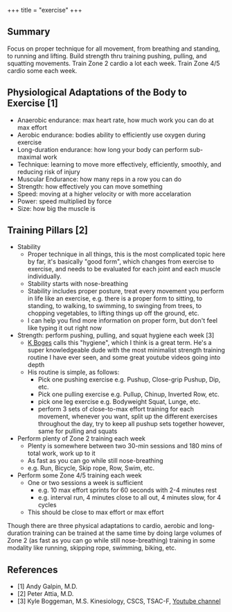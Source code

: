 +++
title = "exercise"
+++

## Summary
Focus on proper technique for all movement, from breathing and standing, to running and lifting.
Build strength thru training pushing, pulling, and squatting movements.
Train Zone 2 cardio a lot each week.
Train Zone 4/5 cardio some each week.

## Physiological Adaptations of the Body to Exercise [1]
- Anaerobic endurance: max heart rate, how much work you can do at max effort 
- Aerobic endurance: bodies ability to efficiently use oxygen during exercise 
- Long-duration endurance: how long your body can perform sub-maximal work
- Technique: learning to move more effectively, efficiently, smoothly, and reducing risk of injury
- Muscular Endurance: how many reps in a row you can do 
- Strength: how effectively you can move something 
- Speed: moving at a higher velocity or with more accelaration 
- Power: speed multiplied by force 
- Size: how big the muscle is

## Training Pillars [2]
- Stability
  - Proper technique in all things, this is the most complicated topic here by far, it's basically "good form", which changes from exercise to exercise, and needs to be evaluated for each joint and each muscle individually.
  - Stability starts with nose-breathing
  - Stability includes proper posture, treat every movement you perform in life like an exercise, e.g. there is a proper form to sitting, to standing, to walking, to swimming, to swinging from trees, to chopping vegetables, to lifting things up off the ground, etc.
  - I can help you find more information on proper form, but don't feel like typing it out right now
- Strength: perform pushing, pulling, and squat hygiene each week [3]
  - [K Boges](https://www.youtube.com/@Kboges) calls this "hygiene", which I think is a great term. He's a super knowledgeable dude with the most minimalist strength training routine I have ever seen, and some great youtube videos going into depth
  - His routine is simple, as follows:
    - Pick one pushing exercise e.g. Pushup, Close-grip Pushup, Dip, etc.
    - Pick one pulling exercise e.g. Pullup, Chinup, Inverted Row, etc.
    - pick one leg exercise e.g. Bodyweight Squat, Lunge, etc.
    - perform 3 sets of close-to-max effort training for each movement, whenever you want, split up the different exercises throughout the day, try to keep all pushup sets together however, same for pulling and squats
- Perform plenty of Zone 2 training each week
  - Plenty is somewhere between two 30-min sessions and 180 mins of total work, work up to it
  - As fast as you can go while still nose-breathing
  - e.g. Run, Bicycle, Skip rope, Row, Swim, etc.
- Perform some Zone 4/5 training each week
  - One or two sessions a week is sufficient
    - e.g. 10 max effort sprints for 60 seconds with 2-4 minutes rest
    - e.g. interval run, 4 minutes close to all out, 4 minutes slow, for 4 cycles
  - This should be close to max effort or max effort

Though there are three physical adaptations to cardio, aerobic and long-duration training can be trained at the same time by doing large volumes of Zone 2 (as fast as you can go while still nose-breathing) training in some modality like running, skipping rope, swimming, biking, etc.

## References
- [1] Andy Galpin, M.D.
- [2] Peter Attia, M.D.
- [3] Kyle Boggeman, M.S. Kinesiology, CSCS, TSAC-F, [Youtube channel](https://www.youtube.com/@Kboges)
